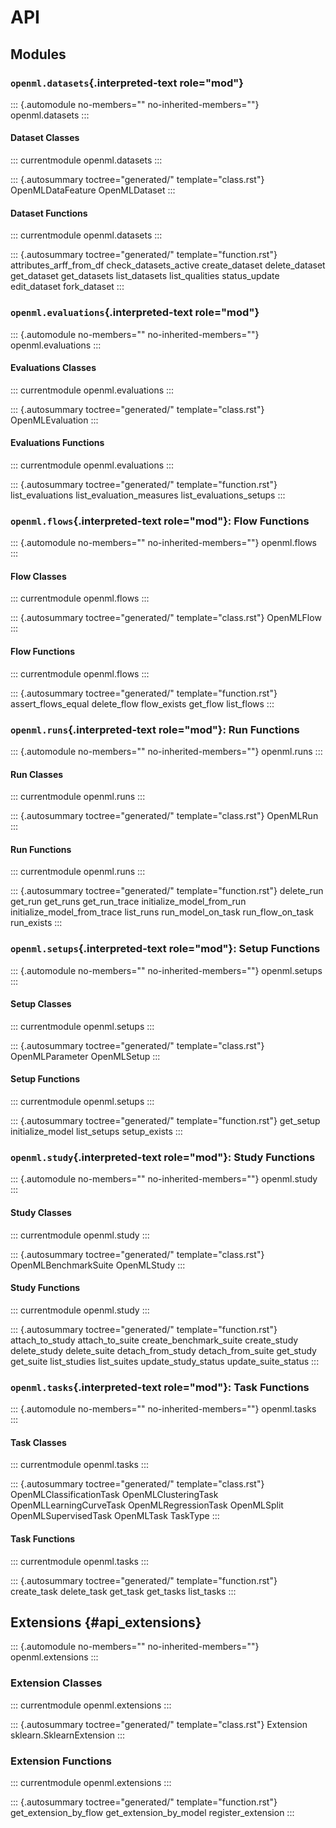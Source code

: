 # API

## Modules

### `openml.datasets`{.interpreted-text role="mod"}

::: {.automodule no-members="" no-inherited-members=""}
openml.datasets
:::

#### Dataset Classes

::: currentmodule
openml.datasets
:::

::: {.autosummary toctree="generated/" template="class.rst"}
OpenMLDataFeature OpenMLDataset
:::

#### Dataset Functions

::: currentmodule
openml.datasets
:::

::: {.autosummary toctree="generated/" template="function.rst"}
attributes_arff_from_df check_datasets_active create_dataset
delete_dataset get_dataset get_datasets list_datasets list_qualities
status_update edit_dataset fork_dataset
:::

### `openml.evaluations`{.interpreted-text role="mod"}

::: {.automodule no-members="" no-inherited-members=""}
openml.evaluations
:::

#### Evaluations Classes

::: currentmodule
openml.evaluations
:::

::: {.autosummary toctree="generated/" template="class.rst"}
OpenMLEvaluation
:::

#### Evaluations Functions

::: currentmodule
openml.evaluations
:::

::: {.autosummary toctree="generated/" template="function.rst"}
list_evaluations list_evaluation_measures list_evaluations_setups
:::

### `openml.flows`{.interpreted-text role="mod"}: Flow Functions

::: {.automodule no-members="" no-inherited-members=""}
openml.flows
:::

#### Flow Classes

::: currentmodule
openml.flows
:::

::: {.autosummary toctree="generated/" template="class.rst"}
OpenMLFlow
:::

#### Flow Functions

::: currentmodule
openml.flows
:::

::: {.autosummary toctree="generated/" template="function.rst"}
assert_flows_equal delete_flow flow_exists get_flow list_flows
:::

### `openml.runs`{.interpreted-text role="mod"}: Run Functions

::: {.automodule no-members="" no-inherited-members=""}
openml.runs
:::

#### Run Classes

::: currentmodule
openml.runs
:::

::: {.autosummary toctree="generated/" template="class.rst"}
OpenMLRun
:::

#### Run Functions

::: currentmodule
openml.runs
:::

::: {.autosummary toctree="generated/" template="function.rst"}
delete_run get_run get_runs get_run_trace initialize_model_from_run
initialize_model_from_trace list_runs run_model_on_task run_flow_on_task
run_exists
:::

### `openml.setups`{.interpreted-text role="mod"}: Setup Functions

::: {.automodule no-members="" no-inherited-members=""}
openml.setups
:::

#### Setup Classes

::: currentmodule
openml.setups
:::

::: {.autosummary toctree="generated/" template="class.rst"}
OpenMLParameter OpenMLSetup
:::

#### Setup Functions

::: currentmodule
openml.setups
:::

::: {.autosummary toctree="generated/" template="function.rst"}
get_setup initialize_model list_setups setup_exists
:::

### `openml.study`{.interpreted-text role="mod"}: Study Functions

::: {.automodule no-members="" no-inherited-members=""}
openml.study
:::

#### Study Classes

::: currentmodule
openml.study
:::

::: {.autosummary toctree="generated/" template="class.rst"}
OpenMLBenchmarkSuite OpenMLStudy
:::

#### Study Functions

::: currentmodule
openml.study
:::

::: {.autosummary toctree="generated/" template="function.rst"}
attach_to_study attach_to_suite create_benchmark_suite create_study
delete_study delete_suite detach_from_study detach_from_suite get_study
get_suite list_studies list_suites update_study_status
update_suite_status
:::

### `openml.tasks`{.interpreted-text role="mod"}: Task Functions

::: {.automodule no-members="" no-inherited-members=""}
openml.tasks
:::

#### Task Classes

::: currentmodule
openml.tasks
:::

::: {.autosummary toctree="generated/" template="class.rst"}
OpenMLClassificationTask OpenMLClusteringTask OpenMLLearningCurveTask
OpenMLRegressionTask OpenMLSplit OpenMLSupervisedTask OpenMLTask
TaskType
:::

#### Task Functions

::: currentmodule
openml.tasks
:::

::: {.autosummary toctree="generated/" template="function.rst"}
create_task delete_task get_task get_tasks list_tasks
:::

## Extensions {#api_extensions}

::: {.automodule no-members="" no-inherited-members=""}
openml.extensions
:::

### Extension Classes

::: currentmodule
openml.extensions
:::

::: {.autosummary toctree="generated/" template="class.rst"}
Extension sklearn.SklearnExtension
:::

### Extension Functions

::: currentmodule
openml.extensions
:::

::: {.autosummary toctree="generated/" template="function.rst"}
get_extension_by_flow get_extension_by_model register_extension
:::
